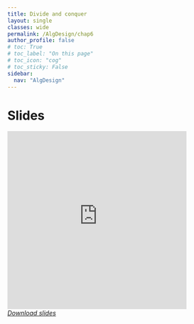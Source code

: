 ```yaml
---
title: Divide and conquer
layout: single
classes: wide
permalink: /AlgDesign/chap6
author_profile: false
# toc: True
# toc_label: "On this page"
# toc_icon: "cog"
# toc_sticky: False
sidebar:
  nav: "AlgDesign"
---
```

# Slides
<style>
.responsive-wrap iframe{ max-width: 100%;}
</style>
<div class="responsive-wrap">
<iframe src="https://docs.google.com/presentation/d/e/2PACX-1vQseS4mdCzsMezyvUdu3BCJLUwtr4qeqn8lBE5IQkgjwdMPWPL-mz5isgo1SYyUwg/embed?start=false&loop=false&delayms=3000" frameborder="0" height="400px" width="80%" allowfullscreen="true" mozallowfullscreen="true" webkitallowfullscreen="true"></iframe>
</div>

<i class="fa fa-download" aria-hidden="true">
<a href="https://drive.google.com/file/d/1-GOX5QYC5JtamqiB-_OElaTDcJqp0Pb8/view?usp=sharing" target="_blank">Download slides</a>
</i> 
